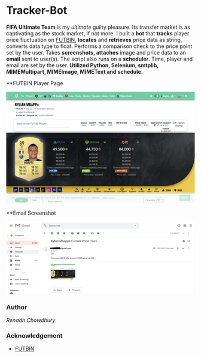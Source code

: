 # Tracker-Bot
**FIFA Ultimate Team** is my *ultimate* guilty pleasure. Its transfer market is as captivating as the stock market, if not more. I built a **bot** that **tracks** player price fluctuation on [FUTBIN](https://www.futbin.com/), **locates** and **retrieves** price data as string, converts data type to float. Performs a comparison check to the price point set by the user. Takes **screenshots, attaches** image and price data to an **email** sent to user(s). The script also runs on a **scheduler**. Time, player and email are set by the user. **Utilized Python, Selenium, smtplib, MIMEMultipart, MIMEImage, MIMEText and schedule.**


**FUTBIN Player Page

![FUTBIN Player Page](/PlayerImage.png)



**Email Screenshot

![Email Screenshot](/Email.png)


### Author
*Renadh Chowdhury*

### Acknowledgement
- [FUTBIN](https://www.futbin.com/)
